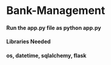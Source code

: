 # Bank-Management
#### Run the app.py file as python app.py

#### Libraries Needed
#### os, datetime, sqlalchemy, flask
